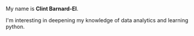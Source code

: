 My name is **Clint Barnard-El**.

I'm interesting in deepening my knowledge of data analytics and learning python.


